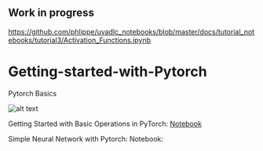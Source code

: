 ## Work in progress

https://github.com/phlippe/uvadlc_notebooks/blob/master/docs/tutorial_notebooks/tutorial3/Activation_Functions.ipynb

# Getting-started-with-Pytorch
Pytorch Basics

![alt text](https://analyticsindiamag.com/wp-content/uploads/2019/11/PyTorch.png)

Getting Started with Basic Operations in PyTorch: 
[Notebook](https://github.com/Kaif10/Getting-started-with-Pytorch/blob/main/Pytorch_Basics.ipynb)


Simple Neural Network with Pytorch: Notebook:



